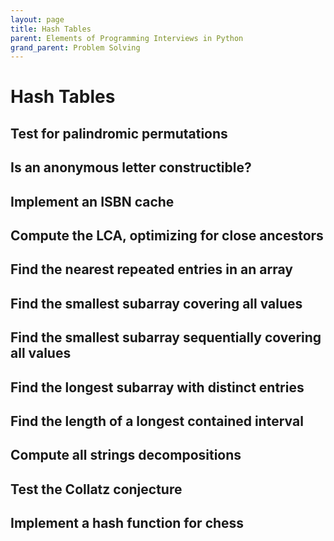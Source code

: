 ```yaml
---
layout: page
title: Hash Tables
parent: Elements of Programming Interviews in Python
grand_parent: Problem Solving
---
```


# Hash Tables

## Test for palindromic permutations
## Is an anonymous letter constructible?
## Implement an ISBN cache
## Compute the LCA, optimizing for close ancestors
## Find the nearest repeated entries in an array
## Find the smallest subarray covering all values
## Find the smallest subarray sequentially covering all values
## Find the longest subarray with distinct entries
## Find the length of a longest contained interval
## Compute all strings decompositions
## Test the Collatz conjecture
## Implement a hash function for chess
